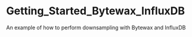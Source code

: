 # Getting_Started_Bytewax_InfluxDB
An example of how to perform downsampling with Bytewax and InfluxDB
